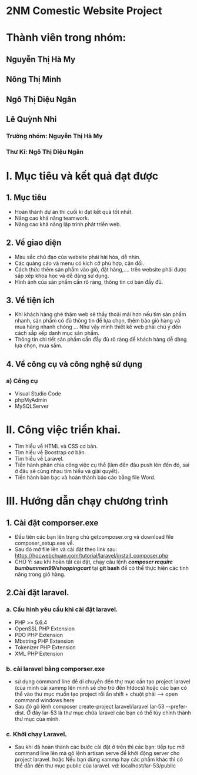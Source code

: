 
# 2NM Comestic Website Project
# Thành viên trong nhóm:
## Nguyễn Thị Hà My 
## Nông Thị Minh 
## Ngô Thị Diệu Ngân 
## Lê Quỳnh Nhi 
### Trưởng nhóm: Nguyễn Thị Hà My
### Thư Kí: Ngô Thị Diệu Ngân
# I. Mục tiêu và kết quả đạt được
## 1. Mục tiêu
* Hoàn thành dự án thi cuối kì đạt kết quả tốt nhất.
* Nâng cao khả năng teamwork.
* Nâng cao khả năng lập trình phát triển web.
## 2. Về giao diện
* Màu sắc chủ đạo của website phải hài hòa, dễ nhìn.
* Các quảng cáo và menu có kích cỡ phù hợp, cân đối.
* Cách thức thêm sản phẩm vào giỏ, đặt hàng,.... trên website phải được sắp xếp khoa học và dễ dàng sử dụng.
* Hình ảnh của sản phẩm cần rõ ràng, thông tin cơ bản đầy đủ.
## 3. Về tiện ích 
* Khi khách hàng ghé thăm web sẽ thấy thoải mái hơn nếu tìm sản phẩm nhanh, sản phẩm có đủ thông tin để lựa chọn, thêm bào giỏ hàng và mua hàng nhanh chóng … Như vậy mình thiết kế web phải chú ý đến cách sắp xếp danh mục sản phẩm. 
* Thông tin chi tiết sản phẩm cần đầy đủ rõ ràng để khách hàng dễ dàng lựa chọn, mua sắm.
## 4. Về công cụ và công nghệ sử dụng
### a) Công cụ
* Visual Studio Code
* phpMyAdmin
* MySQLServer
# II. Công việc triển khai. 
* Tìm hiểu về HTML và CSS cơ bản. 
* Tìm hiểu về Boostrap cơ bản.
* Tìm hiểu về Laravel. 
* Tiến hành phân chia công việc cụ thể (làm đến đâu push lên đến đó, sai ở đâu sẽ cùng nhau tìm hiểu và giải quyết).
* Tiến hành bàn bạc và hoàn thành báo cáo bằng file Word.
# III. Hướng dẫn chạy chương trình 
## 1. Cài đặt comporser.exe
* Đầu tiên các bạn lên trang chủ  getcomposer.org và download file composer_setup.exe về.
* Sau đó mở file lên và cài đặt theo link sau: 
https://hocwebchuan.com/tutorial/laravel/install_composer.php
* CHÚ Ý: sau khi hoàn tất cài đặt, chạy câu lệnh ***composer require bumbummen99/shoppingcart*** tại **git bash** để có thể thực hiện các tính năng trong giỏ hàng.

## 2.Cài đặt laravel.
### a. Cấu hình yêu cầu khi cài đặt laravel.
* PHP >= 5.6.4
* OpenSSL PHP Extension
* PDO PHP Extension
* Mbstring PHP Extension
* Tokenizer PHP Extension
* XML PHP Extension
### b. cài laravel bằng comporser.exe
*  sử dụng command line để di chuyển đến thư mục cần tạo project laravel (của mình cài xammp lên mình sẽ cho trỏ đến htdocs) hoặc các bạn có thể vào thư mục muốn tạo project rồi ấn shift + chuột phải --> open command windows here
* Sau đó gõ lệnh composer create-project laravel/laravel lar-53 --prefer-dist.
Ở đây lar-53 là thư mục chứa laravel các bạn có thể tùy chỉnh thành thư mục của mình.
### c. Khởi chạy Laravel.
* Sau khi đã hoàn thành các bước cài đặt ở trên thì các bạn: tiếp tục mở command line lên mà gõ lệnh artisan serve để khởi động server cho project laravel. hoặc Nếu bạn dùng xammp hay các phầm khác thì có thể dẫn đến thư mục public của laravel. vd: localhost/lar-53/public

